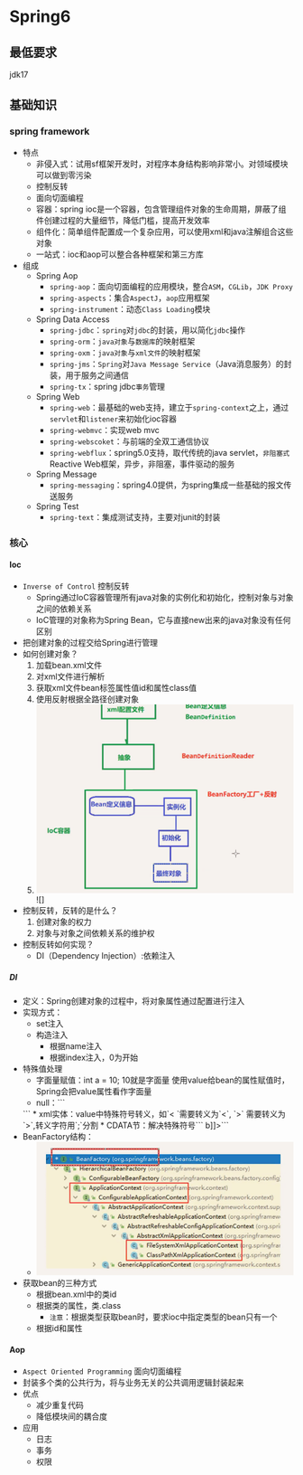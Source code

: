# Spring6
## 最低要求
jdk17
## 基础知识
### spring framework
* 特点
  * 非侵入式：试用sf框架开发时，对程序本身结构影响非常小。对领域模块可以做到零污染
  * 控制反转
  * 面向切面编程
  * 容器：spring ioc是一个容器，包含管理组件对象的生命周期，屏蔽了组件创建过程的大量细节，降低门槛，提高开发效率
  * 组件化：简单组件配置成一个复杂应用，可以使用xml和java注解组合这些对象
  * 一站式：ioc和aop可以整合各种框架和第三方库
* 组成
  * Spring Aop
    * `spring-aop`：面向切面编程的应用模块，整合`ASM`，`CGLib`，`JDK Proxy`
    * `spring-aspects`：集合`AspectJ`，`aop`应用框架
    * `spring-instrument`：动态`Class Loading`模块
  * Spring Data Access
    * `spring-jdbc`：`spring`对`jdbc`的封装，用以简化`jdbc`操作
    * `spring-orm`：`java对象`与`数据库`的映射框架
    * `spring-oxm`：`java对象`与`xml文件`的映射框架
    * `spring-jms`：`Spring`对`Java Message Service`（Java消息服务）的封装，用于服务之间通信
    * `spring-tx`：spring jdbc`事务`管理
  * Spring Web
    * `spring-web`：最基础的web支持，建立于`spring-context`之上，通过`servlet`和`listener`来初始化ioc容器
    * `spring-webmvc`：实现web mvc
    * `spring-webscoket`：与前端的全双工通信协议
    * `spring-webflux`：spring5.0支持，取代传统的java servlet，`非阻塞式`Reactive Web框架，异步，非阻塞，事件驱动的服务
  * Spring Message
    * `spring-messaging`：spring4.0提供，为spring集成一些基础的报文传送服务
  * Spring Test
    * `spring-text`：集成测试支持，主要对junit的封装

### 核心
#### Ioc
* `Inverse of Control` 控制反转
  * Spring通过IoC容器管理所有java对象的实例化和初始化，控制对象与对象之间的依赖关系
  * IoC管理的对象称为Spring Bean，它与直接new出来的java对象没有任何区别
* 把创建对象的过程交给Spring进行管理
* 如何创建对象？
  1. 加载bean.xml文件
  2. 对xml文件进行解析
  3. 获取xml文件bean标签属性值id和属性class值
  4. 使用反射根据全路径创建对象
  5. ![img.png](img.png)![]
* 控制反转，反转的是什么？
  1. 创建对象的权力
  2. 对象与对象之间依赖关系的维护权
* 控制反转如何实现？
  * DI（Dependency Injection）:依赖注入
##### DI
* 定义：Spring创建对象的过程中，将对象属性通过配置进行注入
* 实现方式：
  * set注入
  * 构造注入
    * 根据name注入
    * 根据index注入，0为开始
* 特殊值处理
  * 字面量赋值：int a = 10;  10就是字面量  使用value给bean的属性赋值时，Spring会把value属性看作字面量
  * null：```
  <constructor-arg index="0">
    <null></null>
    </constructor-arg>```
  * xml实体：value中特殊符号转义，如`< `需要转义为`&lt`, `>` 需要转义为`&gt`,转义字符用`;`分割
  * CDATA节：解决特殊符号```<value><![CDATA[ a > b]]></value>```
* BeanFactory结构：
  * ![img_1.png](img_1.png)
* 获取bean的三种方式
  * 根据bean.xml中的类id
  * 根据类的属性，类.class
    * `注意`：根据类型获取bean时，要求ioc中指定类型的bean只有一个
  * 根据id和属性
#### Aop
* `Aspect Oriented Programming` 面向切面编程
* 封装多个类的公共行为，将与业务无关的公共调用逻辑封装起来
* 优点
  * 减少重复代码
  * 降低模块间的耦合度
* 应用
  * 日志
  * 事务
  * 权限